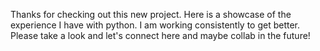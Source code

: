 Thanks for checking out this new project. Here is a showcase of the experience I have with python. I am working consistently to get better. Please take a look and let's connect here and maybe collab in the future!
